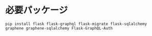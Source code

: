 # 必要パッケージ

```pip install flask flask-graphql flask-migrate flask-sqlalchemy graphene graphene-sqlalchemy Flask-GraphQL-Auth```